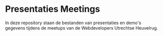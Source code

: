# Presentaties Meetings
In deze repository staan de bestanden van presentaties en demo's gegevens tijdens de meetups van de Webdevelopers Utrechtse Heuvelrug.
